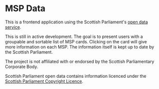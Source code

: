 MSP Data
======

This is a frontend application using the Scottish Parliament's [open data 
service](https://data.parliament.scot/#/home).

This is still in active development. The goal is to present users with a 
groupable and sortable list of MSP cards. Clicking on the card will 
give more information on each MSP. The information itself is kept up to date by the Scottish Parliament.

The project is not affiliated with or endorsed by the Scottish Parliamentary Corporate Body.

Scottish Parliament open data contains information licenced under the [Scottish Parliament Copyright Licence](http://www.parliament.scot/Fol/Scottish_Parliament_Licence.pdf).